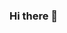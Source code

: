 ### Hi there 👋

<!--![readmebox](https://github.com/pythonize/pythonize/assets/35244043/a76addda-dcf3-40a8-87da-0954f89c255b)

**pythonize/pythonize** is a ✨ _special_ ✨ repository because its `README.md` (this file) appears on your GitHub profile.

Here are some ideas to get you started:

- 🔭 I’m currently working on ...
- 🌱 I’m currently learning ...
- 👯 I’m looking to collaborate on ...
- 🤔 I’m looking for help with ...
- 💬 Ask me about ...
- 📫 How to reach me: ...
- 😄 Pronouns: ...
- ⚡ Fun fact: ...
-->
